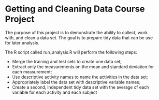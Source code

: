 Getting and Cleaning Data Course Project
========================================

The purpose of this project is to demonstrate the ability to collect, work with, and clean a data set. The goal is to prepare tidy data that can be use for later analysis.

The R script called run_analysis.R will perform the following steps:
- Merge the training and test sets to create one data set;
- Extract only the measurements on the mean and standard deviation for each measurement;
- Use descriptive activity names to name the activities in the data set;
- Appropriately label the data set with descriptive variable names;
- Create a second, independent tidy data set with the average of each variable for each activity and each subject


